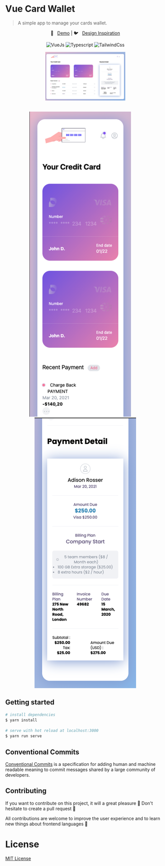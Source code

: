 # Vue Card Wallet

> A simple app to manage your cards wallet.

<p align="center">
  👀 &nbsp;
  <a href="https://vue-card-wallet-h28cd9iji-geminii.vercel.app/" target="_blank">Demo</a> | 🐦 &nbsp; 
  <a href="https://www.figmacrush.com/figma-payment-page-template-free/">Design Inspiration</a>
</p>
<p align="center">
  <img src="https://img.shields.io/badge/Vue.js-35495E?style=for-the-badge&logo=vue.js&logoColor=4FC08D" alt="VueJs" />
  <img src="https://img.shields.io/badge/TypeScript-007ACC?style=for-the-badge&logo=typescript&logoColor=white" alt="Typescript" />
  <img src="https://img.shields.io/badge/Tailwind_CSS-38B2AC?style=for-the-badge&logo=tailwind-css&logoColor=white" alt="TailwindCss" />
</p>

<div align="center">
  <img src="./screenshots/desktop.png" width="50%" />
</div>

<div align="center" style="margin-top: 2rem;">
  <img src="./screenshots/mobile-top.png" width="320px" style="margin-right: 2rem;" />
  <img src="./screenshots/mobile-bottom.png" width="320px" />
</div>

## Getting started

```bash
# install dependencies
$ yarn install

# serve with hot reload at localhost:3000
$ yarn run serve
```

## Conventional Commits

[Conventional Commits](https://www.conventionalcommits.org) is a specification for adding human and machine readable meaning to commit messages shared by a large community of developers.

## Contributing

If you want to contribute on this project, it will a great pleasure 🚀 Don't hesitate to create a pull request 🤩

All contributions are welcome to improve the user experience and to learn new things about frontend languages 💖

# License

[MIT License](./LICENSE)
